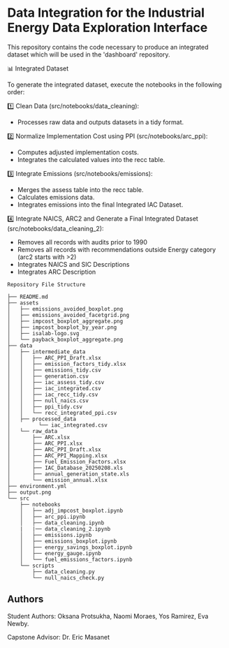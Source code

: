 # Data Integration for the Industrial Energy Data Exploration Interface
This repository contains the code necessary to produce an integrated dataset which will be used in the 'dashboard' repository. 

📊 Integrated Dataset

To generate the integrated dataset, execute the notebooks in the following order:

1️⃣ Clean Data (src/notebooks/data_cleaning):
* Processes raw data and outputs datasets in a tidy format.

2️⃣ Normalize Implementation Cost using PPI (src/notebooks/arc_ppi):
* Computes adjusted implementation costs.
* Integrates the calculated values into the recc table.

3️⃣ Integrate Emissions (src/notebooks/emissions):
* Merges the assess table into the recc table.
* Calculates emissions data.
* Integrates emissions into the final Integrated IAC Dataset.

4️⃣ Integrate NAICS, ARC2 and Generate a Final Integrated Dataset (src/notebooks/data_cleaning_2):
* Removes all records with audits prior to 1990
* Removes all records with recommendations outside Energy category (arc2 starts with >2)
* Integrates NAICS and SIC Descriptions
* Integrates ARC Description

```
Repository File Structure

├── README.md
├── assets
│   ├── emissions_avoided_boxplot.png
│   ├── emissions_avoided_facetgrid.png
│   ├── impcost_boxplot_aggregate.png
│   ├── impcost_boxplot_by_year.png
│   ├── isalab-logo.svg
│   └── payback_boxplot_aggregate.png
├── data
│   ├── intermediate_data
│   │   ├── ARC_PPI_Draft.xlsx
│   │   ├── emission_factors_tidy.xlsx
│   │   ├── emissions_tidy.csv
│   │   ├── generation.csv
│   │   ├── iac_assess_tidy.csv
│   │   ├── iac_integrated.csv
│   │   ├── iac_recc_tidy.csv
│   │   ├── null_naics.csv
│   │   ├── ppi_tidy.csv
│   │   └── recc_integrated_ppi.csv
│   ├── processed_data
│         └── iac_integrated.csv
│   └── raw_data
│       ├── ARC.xlsx
│       ├── ARC_PPI.xlsx
│       ├── ARC_PPI_Draft.xlsx
│       ├── ARC_PPI_Mapping.xlsx
│       ├── Fuel_Emission_Factors.xlsx
│       ├── IAC_Database_20250208.xls
│       ├── annual_generation_state.xls
│       └── emission_annual.xlsx
├── environment.yml
├── output.png
└── src
    ├── notebooks
    │   ├── adj_impcost_boxplot.ipynb
    │   ├── arc_ppi.ipynb
    │   ├── data_cleaning.ipynb
    |   |── data_cleaning_2.ipynb
    │   ├── emissions.ipynb
    │   ├── emissions_boxplot.ipynb
    │   ├── energy_savings_boxplot.ipynb
    │   ├── energy_gauge.ipynb
    │   └── fuel_emissions_factors.ipynb
    └── scripts
        ├── data_cleaning.py
        └── null_naics_check.py
```
## Authors

Student Authors: Oksana Protsukha, Naomi Moraes, Yos Ramirez, Eva Newby.

Capstone Advisor: Dr. Eric Masanet

